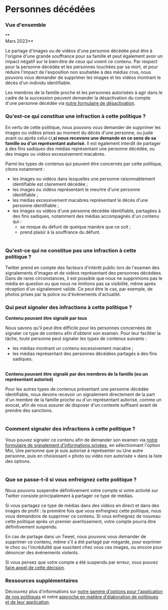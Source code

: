 Personnes décédées
==================

### Vue d'ensemble

**  
Mars 2023**

Le partage d'images ou de vidéos d'une personne décédée peut être à l'origine d'une grande souffrance pour sa famille et peut également avoir un impact négatif sur le bien‑être de ceux qui voient ce contenu. Par respect pour la personne décédée et les personnes touchées par sa mort, et pour réduire l'impact de l'exposition non souhaitée à des médias crus, nous pouvons vous demander de supprimer les images et les vidéos montrant le décès d'un individu identifiable.   

Les membres de la famille proche et les personnes autorisées à agir dans le cadre de la succession peuvent demander la désactivation du compte d'une personne décédée via [notre formulaire de désactivation](https://help.twitter.com/forms/account-access/deactivate-or-close-account/deactivate-account-for-deceased).

### Qu'est‑ce qui constitue une infraction à cette politique ?

En vertu de cette politique, nous pouvons vous demander de supprimer les images ou vidéos prises au moment du décès d'une personne, ou juste avant ou après celui‑ci,**si nous recevons une demande en ce sens de sa famille ou d'un représentant autorisé.** Il est également interdit de partager à des fins sadiques des médias représentant une personne décédée, ou des images ou vidéos excessivement macabres. 

Parmi les types de contenus qui peuvent être concernés par cette politique, citons notamment :  

* les images ou vidéos dans lesquelles une personne raisonnablement identifiable est clairement décédée ; 
* les images ou vidéos représentant le meurtre d'une personne identifiable ;
* les médias excessivement macabres représentant le décès d'une personne identifiable ;
* les images ou vidéos d'une personne décédée identifiable, partagées à des fins sadiques, notamment des médias accompagnés d'un contenu qui :
    * se moque du défunt de quelque manière que ce soit ;
    * prend plaisir à la souffrance du défunt.  
         

### Qu'est‑ce qui ne constitue pas une infraction à cette politique ?

Twitter prend en compte des facteurs d'intérêt public lors de l'examen des signalements d'images et de vidéos représentant des personnes décédées. Dans de rares circonstances, il est possible que nous ne supprimions pas le média en question ou que nous ne limitions pas sa visibilité, même après réception d'un signalement valide. Ce peut être le cas, par exemple, de photos prises par la police ou d'événements d'actualité.

### Qui peut signaler des infractions à cette politique ?  

**Contenu pouvant être signalé par tous** 

Nous savons qu'il peut être difficile pour les personnes concernées de signaler ce type de contenu afin d'obtenir son examen. Pour leur faciliter la tâche, toute personne peut signaler les types de contenus suivants :

* les médias montrant un contenu excessivement macabre ;
* les médias représentant des personnes décédées partagés à des fins sadiques.   
     

**Contenu pouvant être signalé par des membres de la famille (ou un représentant autorisé)**

Pour les autres types de contenus présentant une personne décédée identifiable, nous devons recevoir un signalement directement de la part d'un membre de la famille proche ou d'un représentant autorisé, comme un avocat, afin de nous assurer de disposer d'un contexte suffisant avant de prendre des sanctions.  
 

### Comment signaler des infractions à cette politique ?  

  
Vous pouvez signaler ce contenu afin de demander son examen via [notre formulaire de signalement d'informations privées](https://help.twitter.com/forms/private_information), en sélectionnant l'option Moi, Une personne que je suis autorisé à représenter ou Une autre personne, puis en choisissant « photo ou vidéo non autorisée » dans la liste des options.  
 

### Que se passe‑t‑il si vous enfreignez cette politique ?  

  
Nous pouvons suspendre définitivement votre compte si votre activité sur Twitter consiste principalement à partager ce type de médias.

Si vous partagez ce type de médias dans des vidéos en direct et dans des images de profil : la première fois que vous enfreignez cette politique, nous vous demandons de supprimer ce contenu. Si vous enfreignez de nouveau cette politique après un premier avertissement, votre compte pourra être définitivement suspendu.

En cas de partage dans un Tweet, nous pouvons vous demander de supprimer ce contenu, même s'il a été partagé par mégarde, pour exprimer le choc ou l'incrédulité que suscitent chez vous ces images, ou encore pour dénoncer des événements violents.

Si vous pensez que votre compte a été suspendu par erreur, vous pouvez [faire appel de cette décision](https://help.twitter.com/forms/general?subtopic=suspended).  
  

### Ressources supplémentaires  

  
Découvrez plus d'informations sur [notre gamme d'options pour l'application de nos politiques](https://help.twitter.com/rules-and-policies/enforcement-options) et notre [approche en matière d'élaboration de politiques et de leur application](https://help.twitter.com/rules-and-policies/enforcement-philosophy).